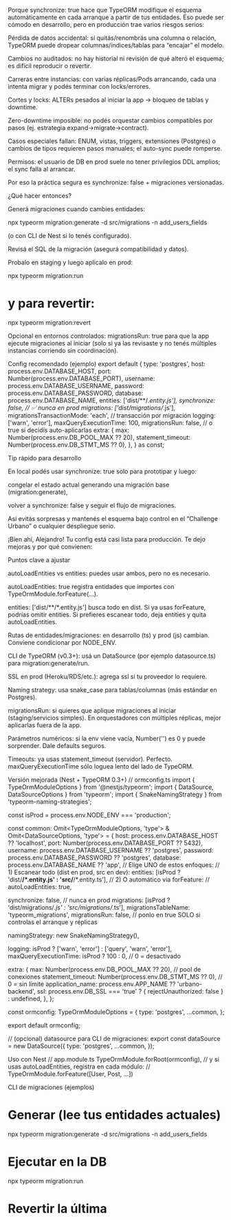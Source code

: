 Porque synchronize: true hace que TypeORM modifique el esquema automáticamente en cada arranque a partir de tus entidades. Eso puede ser cómodo en desarrollo, pero en producción trae varios riesgos serios:

Pérdida de datos accidental: si quitás/renombrás una columna o relación, TypeORM puede dropear columnas/índices/tablas para “encajar” el modelo.

Cambios no auditados: no hay historial ni revisión de qué alteró el esquema; es difícil reproducir o revertir.

Carreras entre instancias: con varias réplicas/Pods arrancando, cada una intenta migrar y podés terminar con locks/errores.

Cortes y locks: ALTERs pesados al iniciar la app → bloqueo de tablas y downtime.

Zero-downtime imposible: no podés orquestar cambios compatibles por pasos (ej. estrategia expand→migrate→contract).

Casos especiales fallan: ENUM, vistas, triggers, extensiones (Postgres) o cambios de tipos requieren pasos manuales; el auto-sync puede romperse.

Permisos: el usuario de DB en prod suele no tener privilegios DDL amplios; el sync falla al arrancar.

Por eso la práctica segura es synchronize: false + migraciones versionadas.

¿Qué hacer entonces?

Generá migraciones cuando cambies entidades:

npx typeorm migration:generate -d src/migrations -n add_users_fields

(o con CLI de Nest si lo tenés configurado).

Revisá el SQL de la migración (asegurá compatibilidad y datos).

Probalo en staging y luego aplicalo en prod:

npx typeorm migration:run

# y para revertir:

npx typeorm migration:revert

Opcional en entornos controlados: migrationsRun: true para que la app ejecute migraciones al iniciar (solo si ya las revisaste y no tenés múltiples instancias corriendo sin coordinación).

Config recomendado (ejemplo)
export default {
type: 'postgres',
host: process.env.DATABASE_HOST,
port: Number(process.env.DATABASE_PORT),
username: process.env.DATABASE_USERNAME,
password: process.env.DATABASE_PASSWORD,
database: process.env.DATABASE_NAME,
entities: ['dist/**/*.entity.js'],
synchronize: false, // ✅ nunca en prod
migrations: ['dist/migrations/*.js'],
migrationsTransactionMode: 'each', // transacción por migración
logging: ['warn', 'error'],
maxQueryExecutionTime: 100,
migrationsRun: false, // o true si decidís auto-aplicarlas
extra: {
max: Number(process.env.DB_POOL_MAX ?? 20),
statement_timeout: Number(process.env.DB_STMT_MS ?? 0),
},
} as const;

Tip rápido para desarrollo

En local podés usar synchronize: true solo para prototipar y luego:

congelar el estado actual generando una migración base (migration:generate),

volver a synchronize: false y seguir el flujo de migraciones.

Así evitás sorpresas y mantenés el esquema bajo control en el “Challenge Urbano” o cualquier despliegue serio.

¡Bien ahí, Alejandro! Tu config está casi lista para producción. Te dejo mejoras y por qué convienen:

Puntos clave a ajustar

autoLoadEntities vs entities: puedes usar ambos, pero no es necesario.

autoLoadEntities: true registra entidades que importes con TypeOrmModule.forFeature(...).

entities: ['dist/**/*.entity.js'] busca todo en dist. Si ya usas forFeature, podrías omitir entities. Si prefieres escanear todo, deja entities y quita autoLoadEntities.

Rutas de entidades/migraciones: en desarrollo (ts) y prod (js) cambian. Conviene condicionar por NODE_ENV.

CLI de TypeORM (v0.3+): usá un DataSource (por ejemplo datasource.ts) para migration:generate/run.

SSL en prod (Heroku/RDS/etc.): agrega ssl si tu proveedor lo requiere.

Naming strategy: usa snake_case para tablas/columnas (más estándar en Postgres).

migrationsRun: si quieres que aplique migraciones al iniciar (staging/servicios simples). En orquestadores con múltiples réplicas, mejor aplicarlas fuera de la app.

Parámetros numéricos: si la env viene vacía, Number('') es 0 y puede sorprender. Dale defaults seguros.

Timeouts: ya usas statement_timeout (servidor). Perfecto. maxQueryExecutionTime sólo loguea lento del lado de TypeORM.

Versión mejorada (Nest + TypeORM 0.3+)
// ormconfig.ts
import { TypeOrmModuleOptions } from '@nestjs/typeorm';
import { DataSource, DataSourceOptions } from 'typeorm';
import { SnakeNamingStrategy } from 'typeorm-naming-strategies';

const isProd = process.env.NODE_ENV === 'production';

const common: Omit<TypeOrmModuleOptions, 'type'> & Omit<DataSourceOptions, 'type'> = {
host: process.env.DATABASE_HOST ?? 'localhost',
port: Number(process.env.DATABASE_PORT ?? 5432),
username: process.env.DATABASE_USERNAME ?? 'postgres',
password: process.env.DATABASE_PASSWORD ?? 'postgres',
database: process.env.DATABASE_NAME ?? 'app',
// Elige UNO de estos enfoques:
// 1) Escanear todo (dist en prod, src en dev):
entities: [isProd ? 'dist/**/*.entity.js' : 'src/**/*.entity.ts'],
// 2) O automático via forFeature:
// autoLoadEntities: true,

synchronize: false, // nunca en prod
migrations: [isProd ? 'dist/migrations/*.js' : 'src/migrations/*.ts'],
migrationsTableName: 'typeorm_migrations',
migrationsRun: false, // ponlo en true SOLO si controlas el arranque y réplicas

namingStrategy: new SnakeNamingStrategy(),

logging: isProd ? ['warn', 'error'] : ['query', 'warn', 'error'],
maxQueryExecutionTime: isProd ? 100 : 0, // 0 = desactivado

extra: {
max: Number(process.env.DB_POOL_MAX ?? 20), // pool de conexiones
statement_timeout: Number(process.env.DB_STMT_MS ?? 0), // 0 = sin límite
application_name: process.env.APP_NAME ?? 'urbano-backend',
ssl: process.env.DB_SSL === 'true' ? { rejectUnauthorized: false } : undefined,
},
};

const ormconfig: TypeOrmModuleOptions = {
type: 'postgres',
...common,
};

export default ormconfig;

// (opcional) datasource para CLI de migraciones:
export const dataSource = new DataSource({
type: 'postgres',
...common,
});

Uso con Nest
// app.module.ts
TypeOrmModule.forRoot(ormconfig),
// y si usas autoLoadEntities, registra en cada módulo:
// TypeOrmModule.forFeature([User, Post, ...])

CLI de migraciones (ejemplos)

# Generar (lee tus entidades actuales)

npx typeorm migration:generate -d src/migrations -n add_users_fields

# Ejecutar en la DB

npx typeorm migration:run

# Revertir la última

